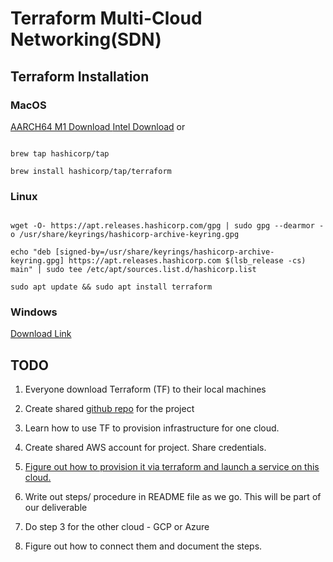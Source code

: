 # Terraform Multi-Cloud Networking(SDN)

## Terraform Installation

### MacOS
[AARCH64 M1 Download ](https://releases.hashicorp.com/terraform/1.6.2/terraform_1.6.2_darwin_arm64.zip)
[Intel Download](https://releases.hashicorp.com/terraform/1.6.2/terraform_1.6.2_darwin_amd64.zip)
or
```MacOS

brew tap hashicorp/tap

brew install hashicorp/tap/terraform

```

### Linux
```Linux

wget -O- https://apt.releases.hashicorp.com/gpg | sudo gpg --dearmor -o /usr/share/keyrings/hashicorp-archive-keyring.gpg

echo "deb [signed-by=/usr/share/keyrings/hashicorp-archive-keyring.gpg] https://apt.releases.hashicorp.com $(lsb_release -cs) main" | sudo tee /etc/apt/sources.list.d/hashicorp.list

sudo apt update && sudo apt install terraform

```
### Windows
[Download Link](https://releases.hashicorp.com/terraform/1.6.2/terraform_1.6.2_windows_amd64.zip)


## TODO

1. Everyone download Terraform (TF) to their local machines

3. Create shared [github repo](https://github.com/joshua-Evans-1/terraform-multi-cloud) for the project

1. Learn how to use TF to provision infrastructure for one cloud.

3. Create shared AWS account for project. Share credentials.

3. [Figure out how to provision it via terraform and launch a service on this cloud.](https://developer.hashicorp.com/terraform/intro) 

4. Write out steps/ procedure in README file as we go. This will be part of our deliverable

6. Do step 3 for the other cloud - GCP or Azure

8. Figure out how to connect them and document the steps.

